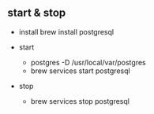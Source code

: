 ## start & stop

* install
  brew install postgresql

* start
  * postgres -D /usr/local/var/postgres
  * brew services start postgresql
  
* stop
  * brew services stop postgresql
